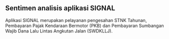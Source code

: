 ## Sentimen analisis aplikasi SIGNAL 
Aplikasi SIGNAL merupakan pelayanan pengesahan STNK Tahunan, Pembayaran Pajak Kendaraan Bermotor (PKB) dan Pembayaran Sumbangan Wajib Dana Lalu Lintas Angkutan Jalan (SWDKLLJ).

